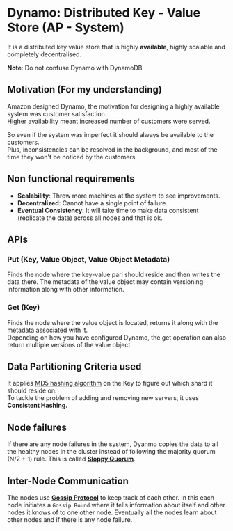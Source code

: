 <h1>Dynamo: Distributed Key - Value Store (AP - System)</h1>
  <p>It is a distributed key value store that is highly <b>available</b>, highly scalable and completely decentralised.</p>
  <p><b>Note</b>: Do not confuse Dynamo with DynamoDB</p>
  <h2>Motivation (For my understanding)</h2>
    <p>Amazon designed Dynamo, the motivation for designing a highly available system was customer satisfaction. <br/>
      Higher availability meant increased number of customers were served.
    </p>
    <p>So even if the system was imperfect it should always be available to the customers. <br/>
      Plus, inconsistencies can be resolved in the background, and most of the time they won't be noticed by the customers.
    </p>
  <h2>Non functional requirements</h2>
    <ul>
      <li><b>Scalability</b>: Throw more machines at the system to see improvements.</li>
      <li><b>Decentralized</b>: Cannot have a single point of failure.</li>
      <li><b>Eventual Consistency</b>: It will take time to make data consistent (replicate the data) across all nodes and that is ok.</li>
    </ul>
  <h2>APIs</h2>
    <h3>Put (Key, Value Object, Value Object Metadata)</h3>
      <p>Finds the node where the key-value pari should reside and then writes the data there. The metadata of the value object may contain versioning information along with other information.</p>
    <h3>Get (Key)</h3>
      <p>Finds the node where the value object is located, returns it along with the metadata associated with it. <br/>
        Depending on how you have configured Dynamo, the get operation can also return multiple versions of the value object.
      </p>
  <h2>Data Partitioning Criteria used</h2>
    <p>It applies <u>MD5 <a href="../Basics/Data Partitioning Criteria/README.md#hash">hashing algorithm</a></u> on the Key to figure out which shard it should reside on. <br/>
      To tackle the problem of adding and removing new servers, it uses <b>Consistent Hashing.</b>
    </p>
  <h2>Node failures</h2>
    <p>If there are any node failures in the system, Dyanmo copies the data to all the healthy nodes in the cluster instead of following the majority quorum (N/2 + 1) rule. This is called <b><a href="../Basics//Other Concepts/Quorum/README.md#sloppy-quorum">Sloppy Quorum</a></b>.</p>
  <h2>Inter-Node Communication</h2>
    <p>The nodes use <b><a href="../Basics/Other Concepts/Gossip Protocol/README.md">Gossip Protocol</a></b> to keep track of each other. In this each node initiates a <code>Gossip Round</code> where it tells information about itself and other nodes it knows of to one other node. Eventually all the nodes learn about other nodes and if there is any node failure.</p>


